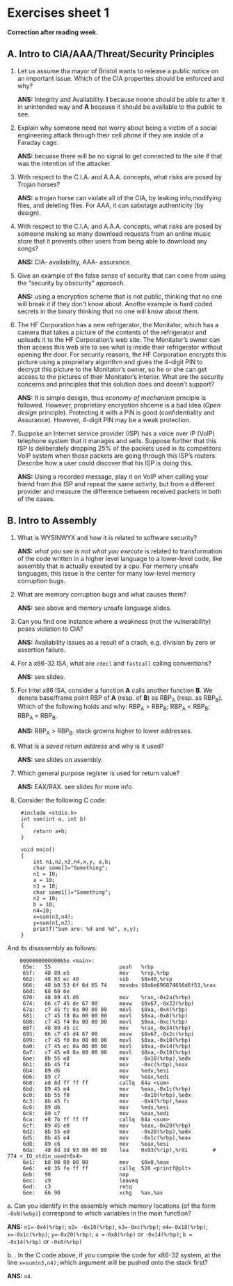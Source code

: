 # Exercises sheet 1

**Correction after reading week.**

## A. Intro to CIA/AAA/Threat/Security Principles
1. Let us assume tha mayor of Bristol wants to release a public notice on an important issue. Which of the CIA properties should be enforced and why?

	**ANS:** Integrity and Availability. **I** because noone should be able to alter it in unintended way and **A** because it should be available to the public to see.
2. Explain why someone need not worry about being a victim of a social engineering attack through their cell phone if they are inside of a Faraday cage.

	**ANS:** becuase there will be no signal to get connected to the site if that was the intention of the attacker.
3. With respect to the C.I.A. and A.A.A. concepts, what risks are posed by Trojan horses?

	**ANS:** a trojan horse can violate all of the CIA, by leaking info,modifying files, and deleting files. For AAA, it can sabotage authenticity (by design).
4. With respect to the C.I.A. and A.A.A. concepts, what risks are posed by someone making so many download requests from an online music store that it prevents other users from being able to download any songs?

	**ANS:** CIA- availability, AAA- assurance.
5. Give an example of the false sense of security that can come from using the “security by obscurity” approach.

	**ANS:** using a encryption scheme that is not public, thinking that no one will break it if they don't know about. Anothe example is hard coded secrets in the binary thinking that no one will know about them.
6. The HF Corporation has a new refrigerator, the Monitator, which has a camera that takes a picture of the contents of the refrigerator and uploads it to the HF Corporation’s web site. The Monitator’s owner can then access this web site to see what is inside their refrigerator without opening the door. For security reasons, the HF Corporation encrypts this picture using a proprietary algorithm and gives the 4-digit PIN to decrypt this picture to the Monitator’s owner, so he or she can get access to the pictures of their Monitator’s interior. What are the security concerns and principles that this solution does and doesn’t support?

	**ANS:** It is simple desigin, thus *economy of mechanism* prnciple is followed. However, proprietary encryption shceme is a bad idea (*Open design* principle). Protecting it with a PIN is good (confidentiality and Assurance). However, 4-digit PIN may be a weak protection.
7. Suppose an Internet service provider (ISP) has a voice over IP (VoIP) telephone system that it manages and sells. Suppose further that this ISP is deliberately dropping 25% of the packets used in its competitors VoIP system when those packets are going through this ISP’s routers. Describe how a user could discover that his ISP is doing this.

	**ANS:** Using a recorded message, play it on VoIP when calling your friend from *this* ISP and repeat the same activity, but from a different provider and measure the difference between received packets in both of the cases.

## B. Intro to Assembly

1. What is WYSINWYX and how it is related to software security?

	**ANS:** *what you see is not what you execute* is related to transformation of the code written in a higher level language to a lower-level code, like assembly that is actually exeuted by a cpu. For memory unsafe languages, this issue is the center for many low-level memory corruption bugs.
2. What are memory corruption bugs and what causes them?

	**ANS:** see above and memory unsafe language slides.
3. Can you find one instance where a weakness (not the vulnerability) poses violation to CIA?

	**ANS:** Availability issues as a result of a crash, e.g. division by zero or assertion failure.
4. For a x86-32 ISA, what are `cdecl` and `fastcall` calling conventions?

	**ANS:** see slides.
5. For Intel x86 ISA, consider a function **A** calls another function **B**. We denote base/frame point RBP of **A** (resp. of **B**) as RBP<sub>A</sub> (resp. as RBP<sub>B</sub>). Which of the following holds and why:
	RBP<sub>A</sub> > RBP<sub>B</sub>; RBP<sub>A</sub> < RBP<sub>B</sub>; RBP<sub>A</sub> = RBP<sub>B</sub>.

	**ANS:** RBP<sub>A</sub> > RBP<sub>B</sub>. stack growns higher to lower addresses.
6. What  is a *saved return address* and why is it used?

	**ANS:** see slides on assembly.
7. Which general purpose register is used for return value?

	**ANS:** EAX/RAX. see slides for more info.
8. Consider the following C code:

		#include <stdio.h>
		int sum(int a, int b)
		{
		    return a+b;
		}

		void main()
		{
		    int n1,n2,n3,n4,x,y, a,b;
		    char some[]="Something";
		    n1 = 10;
		    a = 10;
		    n3 = 10;
		    char some1[]="Something";
		    n2 = 10;
		    b = 10;
		    n4=10;
		    x=sum(n3,n4);
		    y=sum(n1,n2);
		    printf("Sum are: %d and %d", x,y);
		}
And its disassembly as follows:

		000000000000065e <main>:
		 65e:	55                   	push   %rbp
		 65f:	48 89 e5             	mov    %rsp,%rbp
		 662:	48 83 ec 40          	sub    $0x40,%rsp
		 666:	48 b8 53 6f 6d 65 74 	movabs $0x6e696874656d6f53,%rax
		 66d:	68 69 6e
		 670:	48 89 45 d6          	mov    %rax,-0x2a(%rbp)
		 674:	66 c7 45 de 67 00    	movw   $0x67,-0x22(%rbp)
		 67a:	c7 45 fc 0a 00 00 00 	movl   $0xa,-0x4(%rbp)
		 681:	c7 45 f8 0a 00 00 00 	movl   $0xa,-0x8(%rbp)
		 688:	c7 45 f4 0a 00 00 00 	movl   $0xa,-0xc(%rbp)
		 68f:	48 89 45 cc          	mov    %rax,-0x34(%rbp)
		 693:	66 c7 45 d4 67 00    	movw   $0x67,-0x2c(%rbp)
		 699:	c7 45 f0 0a 00 00 00 	movl   $0xa,-0x10(%rbp)
		 6a0:	c7 45 ec 0a 00 00 00 	movl   $0xa,-0x14(%rbp)
		 6a7:	c7 45 e8 0a 00 00 00 	movl   $0xa,-0x18(%rbp)
		 6ae:	8b 55 e8             	mov    -0x18(%rbp),%edx
		 6b1:	8b 45 f4             	mov    -0xc(%rbp),%eax
		 6b4:	89 d6                	mov    %edx,%esi
		 6b6:	89 c7                	mov    %eax,%edi
		 6b8:	e8 8d ff ff ff       	callq  64a <sum>
		 6bd:	89 45 e4             	mov    %eax,-0x1c(%rbp)
		 6c0:	8b 55 f0             	mov    -0x10(%rbp),%edx
		 6c3:	8b 45 fc             	mov    -0x4(%rbp),%eax
		 6c6:	89 d6                	mov    %edx,%esi
		 6c8:	89 c7                	mov    %eax,%edi
		 6ca:	e8 7b ff ff ff       	callq  64a <sum>
		 6cf:	89 45 e0             	mov    %eax,-0x20(%rbp)
		 6d2:	8b 55 e0             	mov    -0x20(%rbp),%edx
		 6d5:	8b 45 e4             	mov    -0x1c(%rbp),%eax
		 6d8:	89 c6                	mov    %eax,%esi
		 6da:	48 8d 3d 93 00 00 00 	lea    0x93(%rip),%rdi        # 774 <_IO_stdin_used+0x4>
		 6e1:	b8 00 00 00 00       	mov    $0x0,%eax
		 6e6:	e8 35 fe ff ff       	callq  520 <printf@plt>
		 6eb:	90                   	nop
		 6ec:	c9                   	leaveq
		 6ed:	c3                   	retq   
		 6ee:	66 90                	xchg   %ax,%ax

a. Can you identify in the assembly which memory locations (of the form `-0xN(%ebp)`) correspond to which variables in the main function?

**ANS:** `n1=-0x4(%rbp)`; `n2= -0x10(%rbp)`, `n3=-0xc(%rbp)`; `n4=-0x18(%rbp)`; `x=-0x1c(%rbp)`; `y=-0x20(%rbp)`; `a =-0x8(%rbp)` or `-0x14(%rbp)`; `b = -0x14(%rbp)` or `-0x8(%rbp)`

b. . In the C code above, if you compile the code for x86-32 system, at the line `x=sum(n3,n4);`which argument will be pushed onto the stack first?

**ANS:** `n4`.
